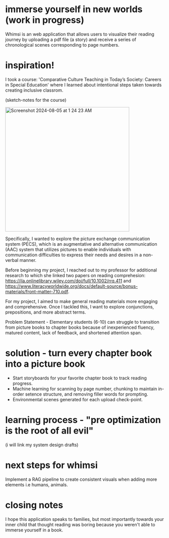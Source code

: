 # immerse yourself in new worlds (work in progress)
Whimsi is an web application that allows users to visualize their reading journey by uploading a pdf file (a story) and receive a series of chronological scenes corresponding to page numbers. 

# inspiration! 
I took a course: 'Comparative Culture Teaching in Today’s Society: Careers in Special Education' where I learned about intentional steps taken towards creating inclusive classrom. 

(sketch-notes for the course) 

<img width="393" alt="Screenshot 2024-08-05 at 1 24 23 AM" src="https://github.com/user-attachments/assets/9f39834a-ed1f-4806-a003-5d1f637d3464">


Specifically, I wanted to explore the picture exchange communication system (PECS), which is an augmentative and alternative communication (AAC) system that utilizes pictures to enable individuals with communication difficulties to express their needs and desires in a non-verbal manner. 

Before beginning my project, I reached out to my professor for additional research to which she linked two papers on reading comprehesion: https://ila.onlinelibrary.wiley.com/doi/full/10.1002/rrq.411 and https://www.literacyworldwide.org/docs/default-source/bonus-materials/front-matter-710.pdf. 

For my project, I aimed to make general reading materials more engaging and comprehensive. Once I tackled this, I want to explore conjunctions, prepositions, and more abstract terms. 

Problem Statement - Elementary students (6-10) can struggle to transition from picture books to chapter books because of inexperienced fluency, matured content, lack of feedback, and shortened attention span. 

# solution - turn every chapter book into a picture book 
- Start storyboards for your favorite chapter book to track reading progress.
- Machine learning for scanning by page number, chunking to maintain in-order setence structure, and removing filler words for prompting.
- Environmental scenes generated for each upload check-point. 

# learning process - "pre optimization is the root of all evil"
(i will link my system design drafts)

# next steps for whimsi
Implement a RAG pipeline to create consistent visuals when adding more elements i.e humans, animals.

# closing notes
I hope this application speaks to families, but most importantly towards your inner child that thought reading was boring because you weren't able to immerse yourself in a book.  
